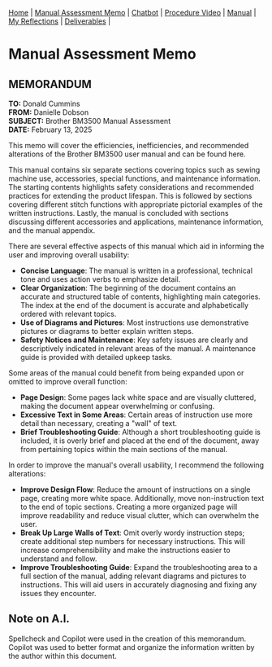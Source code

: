 [Home](index.md) | [Manual Assessment Memo](manual_assessment_memo.md) | [Chatbot](chatbot.md) | [Procedure Video](procedure_video.md) | [Manual](manual.md) | [My Reflections](reflective_blogs.md) | [Deliverables](deliverable1.md) |
# Manual Assessment Memo

## MEMORANDUM

**TO:** Donald Cummins  
**FROM:** Danielle Dobson  
**SUBJECT:** Brother BM3500 Manual Assessment  
**DATE:** February 13, 2025  

This memo will cover the efficiencies, inefficiencies, and recommended alterations of the Brother BM3500 user manual and can be found here.

This manual contains six separate sections covering topics such as sewing machine use, accessories, special functions, and maintenance information. The starting contents highlights safety considerations and recommended practices for extending the product lifespan. This is followed by sections covering different stitch functions with appropriate pictorial examples of the written instructions. Lastly, the manual is concluded with sections discussing different accessories and applications, maintenance information, and the manual appendix.

There are several effective aspects of this manual which aid in informing the user and improving overall usability:

- **Concise Language**: The manual is written in a professional, technical tone and uses action verbs to emphasize detail.
- **Clear Organization**: The beginning of the document contains an accurate and structured table of contents, highlighting main categories. The index at the end of the document is accurate and alphabetically ordered with relevant topics.
- **Use of Diagrams and Pictures**: Most instructions use demonstrative pictures or diagrams to better explain written steps.
- **Safety Notices and Maintenance**: Key safety issues are clearly and descriptively indicated in relevant areas of the manual. A maintenance guide is provided with detailed upkeep tasks.

Some areas of the manual could benefit from being expanded upon or omitted to improve overall function:

- **Page Design**: Some pages lack white space and are visually cluttered, making the document appear overwhelming or confusing.
- **Excessive Text in Some Areas**: Certain areas of instruction use more detail than necessary, creating a "wall" of text.
- **Brief Troubleshooting Guide**: Although a short troubleshooting guide is included, it is overly brief and placed at the end of the document, away from pertaining topics within the main sections of the manual.

In order to improve the manual's overall usability, I recommend the following alterations:

- **Improve Design Flow**: Reduce the amount of instructions on a single page, creating more white space. Additionally, move non-instruction text to the end of topic sections. Creating a more organized page will improve readability and reduce visual clutter, which can overwhelm the user.
- **Break Up Large Walls of Text**: Omit overly wordy instruction steps; create additional step numbers for necessary instructions. This will increase comprehensibility and make the instructions easier to understand and follow.
- **Improve Troubleshooting Guide**: Expand the troubleshooting area to a full section of the manual, adding relevant diagrams and pictures to instructions. This will aid users in accurately diagnosing and fixing any issues they encounter.

## Note on A.I.

Spellcheck and Copilot were used in the creation of this memorandum. Copilot was used to better format and organize the information written by the author within this document.
